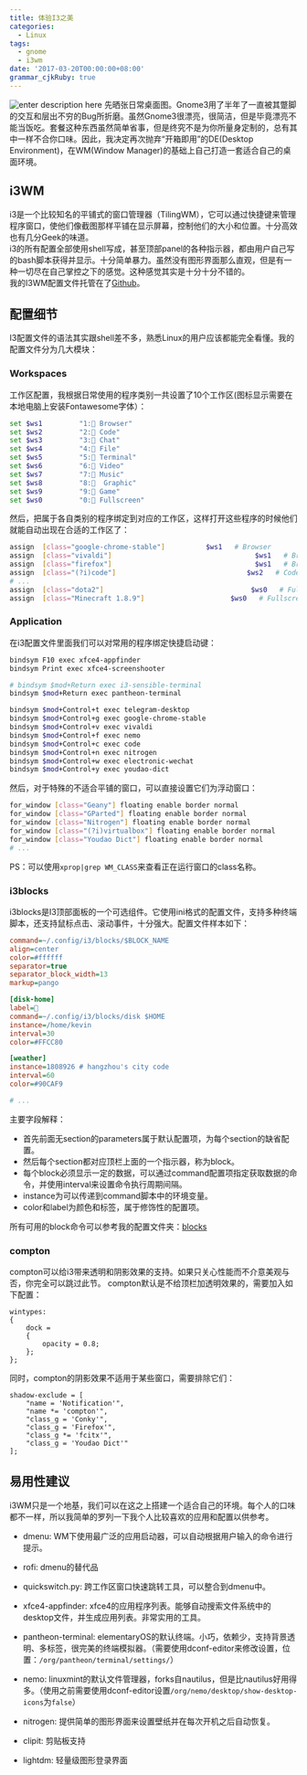 ```yaml
---
title: 体验I3之美
categories:
  - Linux
tags:
  - gnome
  - i3wm
date: '2017-03-20T00:00:00+08:00'
grammar_cjkRuby: true
---
```

![enter description here][1]
先晒张日常桌面图。Gnome3用了半年了一直被其蹩脚的交互和层出不穷的Bug所折磨。虽然Gnome3很漂亮，很简洁，但是毕竟漂亮不能当饭吃。套餐这种东西虽然简单省事，但是终究不是为你所量身定制的，总有其中一样不合你口味。因此，我决定再次抛弃“开箱即用”的DE(Desktop Environment)，在WM(Window Manager)的基础上自己打造一套适合自己的桌面环境。
<!-- more -->
## i3WM
i3是一个比较知名的平铺式的窗口管理器（TilingWM），它可以通过快捷键来管理程序窗口，使他们像截图那样平铺在显示屏幕，控制他们的大小和位置。十分高效也有几分Geek的味道。  
i3的所有配置全部使用shell写成，甚至顶部panel的各种指示器，都由用户自己写的bash脚本获得并显示。十分简单暴力。虽然没有图形界面那么直观，但是有一种一切尽在自己掌控之下的感觉。这种感觉其实是十分十分不错的。  
我的I3WM配置文件托管在了[Github][2]。
## 配置细节
I3配置文件的语法其实跟shell差不多，熟悉Linux的用户应该都能完全看懂。我的配置文件分为几大模块：
### Workspaces
工作区配置，我根据日常使用的程序类别一共设置了10个工作区(图标显示需要在本地电脑上安装Fontawesome字体）：
```bash
set $ws1 	     "1: Browser"
set $ws2         "2: Code"
set $ws3 		 "3: Chat"
set $ws4 		 "4: File"
set $ws5 		 "5: Terminal"
set $ws6 		 "6: Video"
set $ws7 	     "7: Music"
set $ws8  	     "8:  Graphic"
set $ws9 		 "9: Game"
set $ws0 		 "0: Fullscreen"
```
然后，把属于各自类别的程序绑定到对应的工作区，这样打开这些程序的时候他们就能自动出现在合适的工作区了：
```bash
assign 	[class="google-chrome-stable"] 			$ws1   # Browser
assign 	[class="vivaldi"] 						            $ws1   # Browser
assign 	[class="firefox"] 					            	$ws1   # Browser
assign  [class="(?i)code"]                                $ws2   # Code IDE
# ...
assign  [class="dota2"]         		                   $ws0   # Fullscreen
assign	[class="Minecraft 1.8.9"]		              $ws0   # Fullscreen
```
### Application
在i3配置文件里面我们可以对常用的程序绑定快捷启动键：
```bash
bindsym F10 exec xfce4-appfinder
bindsym Print exec xfce4-screenshooter

# bindsym $mod+Return exec i3-sensible-terminal
bindsym $mod+Return exec pantheon-terminal

bindsym $mod+Control+t exec telegram-desktop
bindsym $mod+Control+g exec google-chrome-stable
bindsym $mod+Control+v exec vivaldi
bindsym $mod+Control+f exec nemo
bindsym $mod+Control+c exec code
bindsym $mod+Control+n exec nitrogen
bindsym $mod+Control+w exec electronic-wechat
bindsym $mod+Control+y exec youdao-dict
```
然后，对于特殊的不适合平铺的窗口，可以直接设置它们为浮动窗口：
```bash
for_window [class="Geany"] floating enable border normal
for_window [class="GParted"] floating enable border normal
for_window [class="Nitrogen"] floating enable border normal
for_window [class="(?i)virtualbox"] floating enable border normal
for_window [class="Youdao Dict"] floating enable border normal
# ...
```
PS：可以使用`xprop|grep WM_CLASS`来查看正在运行窗口的class名称。
### i3blocks
i3blocks是I3顶部面板的一个可选组件。它使用ini格式的配置文件，支持多种终端脚本，还支持鼠标点击、滚动事件，十分强大。配置文件样本如下：
```ini
command=~/.config/i3/blocks/$BLOCK_NAME
align=center
color=#ffffff
separator=true
separator_block_width=13
markup=pango

[disk-home]
label=
command=~/.config/i3/blocks/disk $HOME
instance=/home/kevin
interval=30
color=#FFCC80

[weather]
instance=1808926 # hangzhou's city code
interval=60
color=#90CAF9

# ...
```
主要字段解释：
- 首先前面无section的parameters属于默认配置项，为每个section的缺省配置。  
- 然后每个section都对应顶栏上面的一个指示器，称为block。  
- 每个block必须显示一定的数据，可以通过command配置项指定获取数据的命令，并使用interval来设置命令执行周期间隔。
- instance为可以传递到command脚本中的环境变量。
- color和label为颜色和标签，属于修饰性的配置项。

所有可用的block命令可以参考我的配置文件夹：[blocks][3]

### compton
compton可以给i3带来透明和阴影效果的支持。如果只关心性能而不介意美观与否，你完全可以跳过此节。
compton默认是不给顶栏加透明效果的，需要加入如下配置：
```
wintypes:
{
    dock = 
    { 
        opacity = 0.8;        
    };
};
```
同时，compton的阴影效果不适用于某些窗口，需要排除它们：
```
shadow-exclude = [
    "name = 'Notification'",
    "name *= 'compton'",
    "class_g = 'Conky'",
    "class_g = 'Firefox'",
    "class_g *= 'fcitx'",
    "class_g = 'Youdao Dict'"
];
```
## 易用性建议
i3WM只是一个地基，我们可以在这之上搭建一个适合自己的环境。每个人的口味都不一样，所以我简单的罗列一下我个人比较喜欢的应用和配置以供参考。
- dmenu: WM下使用最广泛的应用启动器，可以自动根据用户输入的命令进行提示。
- rofi: dmenu的替代品
- quickswitch.py:  跨工作区窗口快速跳转工具，可以整合到dmenu中。
-  xfce4-appfinder:  xfce4的应用程序列表。能够自动搜索文件系统中的desktop文件，并生成应用列表。非常实用的工具。
-  pantheon-terminal: elementaryOS的默认终端。小巧，依赖少，支持背景透明、多标签，很完美的终端模拟器。（需要使用dconf-editor来修改设置，位置：`/org/pantheon/terminal/settings/`）
-  nemo: linuxmint的默认文件管理器，forks自nautilus，但是比nautilus好用得多。（使用之前需要使用dconf-editor设置`/org/nemo/desktop/show-desktop-icons`为`false`）
-  nitrogen: 提供简单的图形界面来设置壁纸并在每次开机之后自动恢复。
- clipit: 剪贴板支持
- lightdm: 轻量级图形登录界面



  [1]: https://ol1kreips.qnssl.com/%E6%88%AA%E5%9B%BE_2017-03-13_18-50-11.png "截图_2017-03-13_18-50-11"
  [2]: https://github.com/stkevintan/i3dotfile
  [3]: https://github.com/stkevintan/i3dotfile/tree/master/blocks
